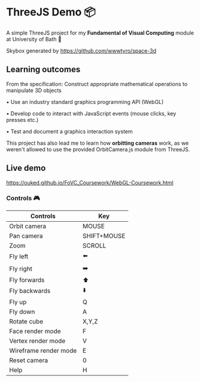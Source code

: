 # ThreeJS Demo 📦
A simple ThreeJS project for my **Fundamental of Visual Computing** module at University of Bath 🛁

Skybox generated by https://github.com/wwwtyro/space-3d

## Learning outcomes

From the specification:
Construct appropriate mathematical operations to manipulate 3D objects

• Use an industry standard graphics programming API (WebGL)

• Develop code to interact with JavaScript events (mouse clicks, key presses etc.)

• Test and document a graphics interaction system

This project has also lead me to learn how **orbitting cameras** work, as we weren't allowed to use the provided OrbitCamera.js module from ThreeJS.
## Live demo
https://ouked.github.io/FoVC_Coursework/WebGL-Coursework.html

### Controls 🎮


|        Controls       |  Key  |
|-----------------------|-------|
| Orbit camera          | MOUSE |
| Pan camera            | SHIFT+MOUSE|
| Zoom                  | SCROLL|
| Fly left              |   ⬅️  |
| Fly right             |   ➡️  |
| Fly forwards          |   ⬆️  |
| Fly backwards         |   ⬇️  |
| Fly up                |   Q   |
| Fly down              |   A   |
| Rotate cube           | X,Y,Z |
| Face render mode      | F     |
| Vertex render mode    | V     |
| Wireframe render mode | E     |
| Reset camera          | 0     |
| Help                  | H     |
